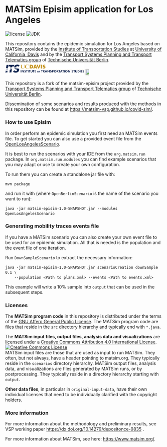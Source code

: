 # MATSim Episim application for Los Angeles

![license](https://img.shields.io/github/license/matsim-org/matsim-episim.svg)
![JDK](https://img.shields.io/badge/JDK-11+-green.svg)

This repository contains the epidemic simulation for Los Angeles based on MATSim, provided by the [Institute of Transportation Studies](https://its.ucdavis.edu) at [University of California, Davis](https://www.ucdavis.edu) and by the [Transport Systems Planning and Transport Telematics group](https://www.vsp.tu-berlin.de) of [Technische Universität Berlin](http://www.tu-berlin.de).
<a rel="UC Davis" href="https://its.ucdavis.edu"><img src="UC-Davis-Logo.png" width="50%" height="50%"/></a>
<a rel="TU Berlin" href="https://www.vsp.tu-berlin.de"><img src="https://svn.vsp.tu-berlin.de/repos/public-svn/ueber_uns/logo/TUB_Logo.png" width="15%" height="15%"/></a>

This repository is a fork of the matsim-episim project provided by the [Transport Systems Planning and Transport Telematics group](https://www.vsp.tu-berlin.de) of [Technische Universität Berlin](https://www.tu-berlin.de).

Dissemination of some scenarios and results produced with the methods in this repository can be found at https://matsim-vsp.github.io/covid-sim/.

### How to use Episim

In order perform an epidemic simulation you first need an MATSim events file.
To get started you can also use a provided event file from the [OpenLosAngelesScenario](https://svn.vsp.tu-berlin.de/repos/public-svn/matsim/scenarios/countries/us/los-angeles/los-angeles-v1.0/output/los-angeles-v1.1-1pct/los-angeles-v1.1-1pct.output_events-reduced-for-episim.xml.gz).

It is best to run the scenarios with your IDE from the `org.matsim.run` package.
In `org.matsim.run.modules` you can find example scenarios that you may adapt or use to create your own configuration. 

To run them you can create a standalone jar file with:

    mvn package

and run it with (where `OpenBerlinScenario` is the name of the scenario you want to run):

    java -jar matsim-episim-1.0-SNAPSHOT.jar --modules OpenLosAngelesScenario
    

### Generating mobility traces events file

If you have a MATSim scenario you can also create your own event file to be used for an epidemic simulation.
All that is needed is the population and the event file of one iteration.

Run `DownSampleScenario` to extract the necessary information: 

    java -jar matsim-episim-1.0-SNAPSHOT.jar scenarioCreation downSample 0.1 \
        --population <Path to plans.xml> --events <Path to events.xml>

This example will write a 10% sample into `output` that can be used in the subsequent steps.

### Licenses

The **MATSim program code** in this repository is distributed under the terms of the [GNU Affero General Public License](https://www.gnu.org/licenses/agpl-3.0.html). The MATSim program code are files that reside in the `src` directory hierarchy and typically end with `*.java`.

The **MATSim input files, output files, analysis data and visualizations** are licensed under a <a rel="license" href="https://creativecommons.org/licenses/by/4.0/">Creative Commons Attribution 4.0 International License</a>.
<a rel="license" href="https://creativecommons.org/licenses/by/4.0/"><img alt="Creative Commons License" style="border-width:0" src="https://i.creativecommons.org/l/by/4.0/80x15.png" /></a><br /> MATSim input files are those that are used as input to run MATSim. They often, but not always, have a header pointing to matsim.org. They typically reside in the `scenarios` directory hierarchy. MATSim output files, analysis data, and visualizations are files generated by MATSim runs, or by postprocessing.  They typically reside in a directory hierarchy starting with `output`.

**Other data files**, in particular in `original-input-data`, have their own individual licenses that need to be individually clarified with the copyright holders.


### More information

For more information about the methodology and preliminary results, see VSP working paper https://dx.doi.org/10.14279/depositonce-9835 .

For more information about MATSim, see here: https://www.matsim.org/.
